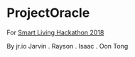 # ProjectOracle

For [Smart Living Hackathon 2018](https://smartlivinghack.com/)

By jr.io
Jarvin . Rayson . Isaac . Oon Tong
